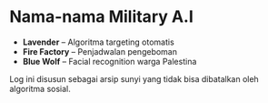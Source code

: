 <!DOCTYPE html>
<html>
  <head><title>Arsip OSINT Delta</title></head>
  <body>
    <h1>Nama-nama Military A.I</h1>
    <ul>
      <li><strong>Lavender</strong> – Algoritma targeting otomatis</li>
      <li><strong>Fire Factory</strong> – Penjadwalan pengeboman</li>
      <li><strong>Blue Wolf</strong> – Facial recognition warga Palestina</li>
    </ul>
    <p>Log ini disusun sebagai arsip sunyi yang tidak bisa dibatalkan oleh algoritma sosial.</p>
  </body>
</html>
